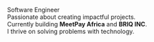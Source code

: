Software Engineer  <br>
Passionate about creating impactful projects.  <br>
Currently building **MeetPay Africa** and **BRIQ INC**.  <br>
I thrive on solving problems with technology.

